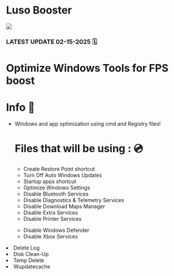 # Luso Booster
![](https://github.com/henridevv/LUSO-BOOSTER/blob/main/lusobooster.gif)

### LATEST UPDATE 02-15-2025 🗓

# Optimize Windows Tools for FPS boost
# Info 📝
<ul><li>Windows and app optimization using cmd and Registry files!</li>

# Files that will be using : 💿
<ul><li>Create Restore Point shortcut</li><li>Turn Off Auto Windows Updates</li><li>Startup apps shortcut</li><li>Optimize Windows Settings</li><li>Disable Bluetooth Services</li><li>Disable Diagnostics & Telemetry Services</li><li>Disable Download Maps Manager</li><li>Disable Extra Services</li>
<li>Disable Printer Services</li></ul><ul><li>Disable Windows Defender</li><li>Disable Xbox Services</li></ul></ul></li><li>Delete Log</li></ul></li><li>Disk Clean-Up </li></ul></li><li>Temp Delete</li></ul></li><li>Wupdatecache</li></ul>
